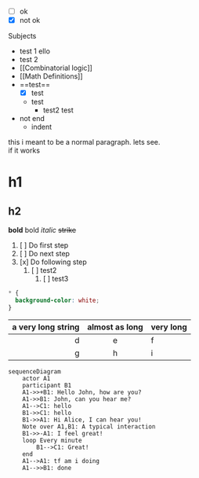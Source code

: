- [ ] ok
- [x] not ok

Subjects
- test 1 ello
- test 2
- [[Combinatorial logic]] 
- [[Math Definitions]] 
- ==test==
	- [x] test
	- test
		- test2 test
- not end
	- indent

this i meant to be a normal paragraph.
lets see.  
if it works

# h1
## h2
**bold** bold
*italic*
~~strike~~
1. [ ] Do first step
2. [ ] Do next step
3. [x] Do following step
	1. [ ] test2
		1. [ ] test3

```css
* {
  background-color: white;
}
```

a very long string|almost as long|very long
--:|:--:|:--
d|e|f
g|h|i

```mermaid
sequenceDiagram
    actor A1
    participant B1
    A1->>+B1: Hello John, how are you?
    A1->>B1: John, can you hear me?
    A1-->C1: hello
    B1->>C1: hello
    B1->>A1: Hi Alice, I can hear you!
    Note over A1,B1: A typical interaction
    B1->>-A1: I feel great!
    loop Every minute
        B1-->C1: Great!
    end
    A1-->A1: tf am i doing
    A1-->>B1: done

```